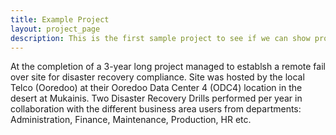 ```yaml
---
title: Example Project
layout: project_page
description: This is the first sample project to see if we can show projects in a list or in a grid. THis is really a super duper project to start with.
---
```


At the completion of a 3-year long project managed to establsh a remote fail over site for disaster recovery compliance. Site was hosted by the local Telco (Ooredoo) at their Ooredoo Data Center 4 (ODC4) location in the desert at Mukainis. Two Disaster Recovery Drills performed per year in collaboration with the different business area users from departments: Administration, Finance, Maintenance, Production, HR etc.